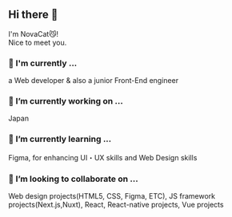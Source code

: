 ## Hi there 👋
I'm NovaCat😼!  
Nice to meet you.  

### 🚀 I'm currently ...
a Web developer & also a junior Front-End engineer  

### 🔭 I’m currently working on ... 
Japan  
### 🌱 I’m currently learning ... 
Figma, for enhancing UI・UX skills and Web Design skills  

### 👯 I’m looking to collaborate on ...  
Web design projects(HTML5, CSS, Figma, ETC), JS framework projects(Next.js,Nuxt), React, React-native projects, Vue projects  
